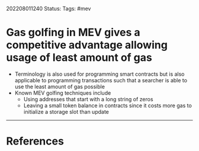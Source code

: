202208011240
Status: 
Tags: #mev

# Gas golfing in MEV gives a competitive advantage allowing usage of least amount of gas
- Terminology is also used for programming smart contracts but is also applicable to programming transactions such that a searcher is able to use the least amount of gas possible
- Known MEV golfing techniques include
	- Using addresses that start with a long string of zeros
	- Leaving a small token balance in contracts since it costs more gas to initialize a storage slot than update







---
# References

